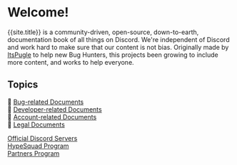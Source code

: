 # Welcome!
{{site.title}} is a community-driven, open-source, down-to-earth, documentation book of all things on Discord. We're independent of Discord and work hard to make sure that our content is not bias. Originally made by [ItsPugle](https://github.com/ItsPugle) to help new Bug Hunters, this projects been growing to include more content, and works to help everyone.

## Topics
:file_folder: [Bug-related Documents](bugs)  
:file_folder: [Developer-related Documents](developer)  
:file_folder: [Account-related Documents](accounts)  
:file_folder: [Legal Documents](legal)  

[Official Discord Servers](servers)  
[HypeSquad Program](hypesquad)  
[Partners Program](partners)  
